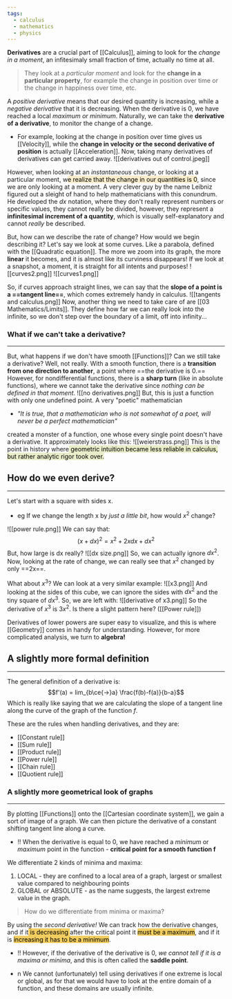 ```yaml
---
tags:
  - calculus
  - mathematics
  - physics
---
```

**Derivatives** are a crucial part of [[Calculus]], aiming to look for the *change in a moment*, an infitesimaly small fraction of time, actually no time at all. 
> They look at a *particular moment* and look for the **change in a particular property**, for example the change in position over time or the change in happiness over time, etc. 

A *positive derivative* means that our desired quantity is increasing, while a *negative derivative* that it is decreasing. When the derivative is 0, we have reached a local *maximum or minimum*. Naturally, we can take the **derivative of a derivative**, to monitor the change of a change.
- For example, looking at the change in position over time gives us [[Velocity]], while the **change in velocity or the second derivative of position** is actually [[Acceleration]]. Now, taking many derivatives of derivatives can get carried away. ![[derivatives out of control.jpeg]]

However, when looking at an *instantaneous* change, or looking at a particular moment, w<mark style="background: #faedcd;">e realize that the change in our quantities is 0</mark>, since we are only looking at a moment. A very clever guy by the name Leibniz figured out a sleight of hand to help mathematicians with this conundrum. He developed the *dx* notation, where they don't really represent numbers or specific values, they cannot really be divided, however, they represent a **infinitesimal increment of a quantity**, which is visually self-explanatory and cannot *really* be described. 

But, how can we describe the rate of change? How would we begin describing it? Let's say we look at some curves. Like a parabola, defined with the [[Quadratic equation]]. The more we zoom into its graph, the more **linear** it becomes, and it is almost like its curviness disappears! If we look at a snapshot, a moment, it is straight for all intents and purposes!
![[curves2.png]]
![[curves1.png]]

So, if curves approach straight lines, we can say that the **slope of a point is a ==tangent line==**, which comes extremely handy in calculus.
![[tangents and calculus.png]]
Now, another thing we need to take care of are [[03 Mathematics/Limits]]. They define how far we can really look into the infinite, so we don't step over the boundary of a limit, off into infinity... 

### What if we can't take a derivative?
---
But, what happens if we don't have smooth [[Functions]]? Can we still take a derivative? Well, not really. With a smooth function, there is a **transition from one direction to another**, a point where ==the derivative is 0.== However, for nondifferential functions, there is a **sharp turn** (like in absolute functions), where we cannot take the derivative since *nothing can be defined in that moment*.
![[no derivatives.png]]
But, this is just a function with only one undefined point. A very "poetic" mathematician
- *"It is true, that a mathematician who is not somewhat of a poet, will never be a perfect mathematician"*

created a monster of a function, one whose every single point doesn't have a derivative. It approximately looks like this:
![[weierstrass.png]]
This is the point in history where<mark style="background: #e9edc9;"> geometric intuition became less reliable in calculus, but rather analytic rigor took over. </mark>

## How do we even derive?
---
Let's start with a square with sides x.
- eg If we change the length x by *just a little bit*, how would $x^2$ change?

![[power rule.png]]
We can say that: $$(x + dx)^2 = x^2 + 2xdx + dx^2$$ But, how large is dx really?
![[dx size.png]]
So, we can actually ignore $dx^2$. Now, looking at the rate of change, we can really see that $x^2$ changed by only ==2x==. 

What about $x^3$? We can look at a very similar example:
![[x3.png]]
And looking at the sides of this cube, we can ignore the sides with $dx^2$ and the tiny square of $dx^3$. So, we are left with:
![[derivative of x3.png]]
So the derivative of $x^3$ is $3x^2$. Is there a slight pattern here? ([[Power rule]]) 

Derivatives of lower powers are super easy to visualize, and this is where [[Geometry]] comes in handy for understanding. However, for more complicated analysis, we turn to **algebra!** 

## A slightly more formal definition
---
The general definition of a derivative is:$$f'(a) = lim_{b\ce{->}a} \frac{f(b)-f(a)}{b-a}$$
Which is really like saying that we are calculating the slope of a tangent line along the curve of the graph of the function $f$. 

These are the rules when handling derivatives, and they are:
- [[Constant rule]]
- [[Sum rule]]
- [[Product rule]]
- [[Power rule]]
- [[Chain rule]]
- [[Quotient rule]]

### A slightly more geometrical look of graphs
---
By plotting [[Functions]] onto the [[Cartesian coordinate system]], we gain a sort of image of a graph. We can then picture the derivative of a constant shifting tangent line along a curve.
- !! When the derivative is equal to 0, we have reached a *minimum* or *maximum* point in the function - **critical point for a smooth function f** 

We differentiate 2 kinds of minima and maxima:
1. LOCAL - they are confined to a local area of a graph, largest or smallest value compared to neighbouring points
2. GLOBAL or ABSOLUTE - as the name suggests, the largest extreme value in the graph.

> How do we differentiate from minima or maxima?

By using the *second derivative!* We can track how the derivative changes, and if it<mark style="background: #f2cd60;"> is decreasing </mark>after the critical point it <mark style="background: #f2cd60;">must be a maximum</mark>, and if it is <mark style="background: #f2cd60;">increasing it has to be a minimum</mark>.

- !! However, if the derivative of the derivative is 0, *we cannot tell if it is a maxima or minima*, and this is often called the **saddle point**. 

- n We cannot (unfortunately) tell using derivatives if one extreme is local or global, as for that we would have to look at  the entire domain of a function, and these domains are usually infinite. 
